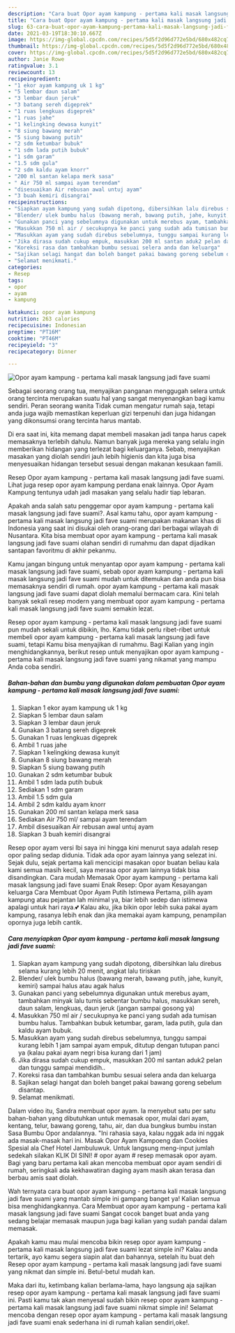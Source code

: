 ```yaml
---
description: "Cara buat Opor ayam kampung - pertama kali masak langsung jadi fave suami yang nikmat dan Mudah Dibuat"
title: "Cara buat Opor ayam kampung - pertama kali masak langsung jadi fave suami yang nikmat dan Mudah Dibuat"
slug: 63-cara-buat-opor-ayam-kampung-pertama-kali-masak-langsung-jadi-fave-suami-yang-nikmat-dan-mudah-dibuat
date: 2021-03-19T18:30:10.667Z
image: https://img-global.cpcdn.com/recipes/5d5f2d96d772e5bd/680x482cq70/opor-ayam-kampung-pertama-kali-masak-langsung-jadi-fave-suami-foto-resep-utama.jpg
thumbnail: https://img-global.cpcdn.com/recipes/5d5f2d96d772e5bd/680x482cq70/opor-ayam-kampung-pertama-kali-masak-langsung-jadi-fave-suami-foto-resep-utama.jpg
cover: https://img-global.cpcdn.com/recipes/5d5f2d96d772e5bd/680x482cq70/opor-ayam-kampung-pertama-kali-masak-langsung-jadi-fave-suami-foto-resep-utama.jpg
author: Janie Rowe
ratingvalue: 3.1
reviewcount: 13
recipeingredient:
- "1 ekor ayam kampung uk 1 kg"
- "5 lembar daun salam"
- "3 lembar daun jeruk"
- "3 batang sereh digeprek"
- "1 ruas lengkuas digeprek"
- "1 ruas jahe"
- "1 kelingking dewasa kunyit"
- "8 siung bawang merah"
- "5 siung bawang putih"
- "2 sdm ketumbar bubuk"
- "1 sdm lada putih bubuk"
- "1 sdm garam"
- "1.5 sdm gula"
- "2 sdm kaldu ayam knorr"
- "200 ml santan kelapa merk sasa"
- " Air 750 ml sampai ayam terendam"
- "disesuaikan Air rebusan awal untuj ayam"
- "3 buah kemiri disangrai"
recipeinstructions:
- "Siapkan ayam kampung yang sudah dipotong, dibersihkan lalu direbus selama kurang lebih 20 menit, angkat lalu tiriskan"
- "Blender/ ulek bumbu halus (bawang merah, bawang putih, jahe, kunyit, kemiri) sampai halus atau agak halus"
- "Gunakan panci yang sebelumnya digunakan untuk merebus ayam, tambahkan minyak lalu tumis sebentar bumbu halus, masukkan sereh, daun salam, lengkuas, daun jeruk (jangan sampai gosong ya)"
- "Masukkan 750 ml air / secukupnya ke panci yang sudah ada tumisan bumbu halus. Tambahkan bubuk ketumbar, garam, lada putih, gula dan kaldu ayam bubuk."
- "Masukkan ayam yang sudah direbus sebelumnya, tunggu sampai kurang lebih 1 jam sampai ayam empuk, ditutup dengan tutupan panci ya (kalau pakai ayam negri bisa kurang dari 1 jam)"
- "Jika dirasa sudah cukup empuk, masukkan 200 ml santan aduk2 pelan dan tunggu sampai mendidih.."
- "Koreksi rasa dan tambahkan bumbu sesuai selera anda dan keluarga"
- "Sajikan selagi hangat dan boleh banget pakai bawang goreng sebelum disantap."
- "Selamat menikmati."
categories:
- Resep
tags:
- opor
- ayam
- kampung

katakunci: opor ayam kampung 
nutrition: 263 calories
recipecuisine: Indonesian
preptime: "PT16M"
cooktime: "PT46M"
recipeyield: "3"
recipecategory: Dinner

---
```



![Opor ayam kampung - pertama kali masak langsung jadi fave suami](https://img-global.cpcdn.com/recipes/5d5f2d96d772e5bd/680x482cq70/opor-ayam-kampung-pertama-kali-masak-langsung-jadi-fave-suami-foto-resep-utama.jpg)

Sebagai seorang orang tua, menyajikan panganan menggugah selera untuk orang tercinta merupakan suatu hal yang sangat menyenangkan bagi kamu sendiri. Peran seorang  wanita Tidak cuman mengatur rumah saja, tetapi anda juga wajib memastikan keperluan gizi terpenuhi dan juga hidangan yang dikonsumsi orang tercinta harus mantab.

Di era  saat ini, kita memang dapat membeli masakan jadi tanpa harus capek memasaknya terlebih dahulu. Namun banyak juga mereka yang selalu ingin memberikan hidangan yang terlezat bagi keluarganya. Sebab, menyajikan masakan yang diolah sendiri jauh lebih higienis dan kita juga bisa menyesuaikan hidangan tersebut sesuai dengan makanan kesukaan famili. 

Resep Opor ayam kampung - pertama kali masak langsung jadi fave suami. Lihat juga resep opor ayam kampung perdana enak lainnya. Opor Ayam Kampung tentunya udah jadi masakan yang selalu hadir tiap lebaran.

Apakah anda salah satu penggemar opor ayam kampung - pertama kali masak langsung jadi fave suami?. Asal kamu tahu, opor ayam kampung - pertama kali masak langsung jadi fave suami merupakan makanan khas di Indonesia yang saat ini disukai oleh orang-orang dari berbagai wilayah di Nusantara. Kita bisa membuat opor ayam kampung - pertama kali masak langsung jadi fave suami olahan sendiri di rumahmu dan dapat dijadikan santapan favoritmu di akhir pekanmu.

Kamu jangan bingung untuk menyantap opor ayam kampung - pertama kali masak langsung jadi fave suami, sebab opor ayam kampung - pertama kali masak langsung jadi fave suami mudah untuk ditemukan dan anda pun bisa memasaknya sendiri di rumah. opor ayam kampung - pertama kali masak langsung jadi fave suami dapat diolah memalui bermacam cara. Kini telah banyak sekali resep modern yang membuat opor ayam kampung - pertama kali masak langsung jadi fave suami semakin lezat.

Resep opor ayam kampung - pertama kali masak langsung jadi fave suami pun mudah sekali untuk dibikin, lho. Kamu tidak perlu ribet-ribet untuk membeli opor ayam kampung - pertama kali masak langsung jadi fave suami, tetapi Kamu bisa menyajikan di rumahmu. Bagi Kalian yang ingin menghidangkannya, berikut resep untuk menyajikan opor ayam kampung - pertama kali masak langsung jadi fave suami yang nikamat yang mampu Anda coba sendiri.

<!--inarticleads1-->

##### Bahan-bahan dan bumbu yang digunakan dalam pembuatan Opor ayam kampung - pertama kali masak langsung jadi fave suami:

1. Siapkan 1 ekor ayam kampung uk 1 kg
1. Siapkan 5 lembar daun salam
1. Siapkan 3 lembar daun jeruk
1. Gunakan 3 batang sereh digeprek
1. Gunakan 1 ruas lengkuas digeprek
1. Ambil 1 ruas jahe
1. Siapkan 1 kelingking dewasa kunyit
1. Gunakan 8 siung bawang merah
1. Siapkan 5 siung bawang putih
1. Gunakan 2 sdm ketumbar bubuk
1. Ambil 1 sdm lada putih bubuk
1. Sediakan 1 sdm garam
1. Ambil 1.5 sdm gula
1. Ambil 2 sdm kaldu ayam knorr
1. Gunakan 200 ml santan kelapa merk sasa
1. Sediakan  Air 750 ml/ sampai ayam terendam
1. Ambil disesuaikan Air rebusan awal untuj ayam
1. Siapkan 3 buah kemiri disangrai


Resep opor ayam versi Ibi saya ini hingga kini menurut saya adalah resep opor paling sedap didunia. Tidak ada opor ayam lainnya yang selezat ini. Sejak dulu, sejak pertama kali mencicipi masakan opor buatan beliau kala kami semua masih kecil, saya merasa opor ayam lainnya tidak bisa disandingkan. Cara mudah Memasak Opor ayam kampung - pertama kali masak langsung jadi fave suami Enak Resep: Opor ayam Kesayangan keluarga Cara Membuat Opor Ayam Putih Istimewa Pertama, pilih ayam kampung atau pejantan lah minimal ya, biar lebih sedep dan istimewa apalagi untuk hari raya.💕 Kalau aku, jika bikin opor lebih suka pakai ayam kampung, rasanya lebih enak dan jika memakai ayam kampung, penampilan opornya juga lebih cantik. 

<!--inarticleads2-->

##### Cara menyiapkan Opor ayam kampung - pertama kali masak langsung jadi fave suami:

1. Siapkan ayam kampung yang sudah dipotong, dibersihkan lalu direbus selama kurang lebih 20 menit, angkat lalu tiriskan
1. Blender/ ulek bumbu halus (bawang merah, bawang putih, jahe, kunyit, kemiri) sampai halus atau agak halus
1. Gunakan panci yang sebelumnya digunakan untuk merebus ayam, tambahkan minyak lalu tumis sebentar bumbu halus, masukkan sereh, daun salam, lengkuas, daun jeruk (jangan sampai gosong ya)
1. Masukkan 750 ml air / secukupnya ke panci yang sudah ada tumisan bumbu halus. Tambahkan bubuk ketumbar, garam, lada putih, gula dan kaldu ayam bubuk.
1. Masukkan ayam yang sudah direbus sebelumnya, tunggu sampai kurang lebih 1 jam sampai ayam empuk, ditutup dengan tutupan panci ya (kalau pakai ayam negri bisa kurang dari 1 jam)
1. Jika dirasa sudah cukup empuk, masukkan 200 ml santan aduk2 pelan dan tunggu sampai mendidih..
1. Koreksi rasa dan tambahkan bumbu sesuai selera anda dan keluarga
1. Sajikan selagi hangat dan boleh banget pakai bawang goreng sebelum disantap.
1. Selamat menikmati.


Dalam video itu, Sandra membuat opor ayam. Ia menyebut satu per satu bahan-bahan yang dibutuhkan untuk memasak opor, mulai dari ayam, kentang, telur, bawang goreng, tahu, air, dan dua bungkus bumbu instan Sasa Bumbu Opor andalannya. &#34;Ini rahasia saya, kalau nggak ada ini nggak ada masak-masak hari ini. Masak Opor Ayam Kampoeng dan Cookies Spesial ala Chef Hotel Jambuluwuk. Untuk langsung meng-input jumlah sedekah silakan KLIK DI SINI! # opor ayam # resep memasak opor ayam. Bagi yang baru pertama kali akan mencoba membuat opor ayam sendiri di rumah, seringkali ada kekhawatiran daging ayam masih akan terasa dan berbau amis saat diolah. 

Wah ternyata cara buat opor ayam kampung - pertama kali masak langsung jadi fave suami yang mantab simple ini gampang banget ya! Kalian semua bisa menghidangkannya. Cara Membuat opor ayam kampung - pertama kali masak langsung jadi fave suami Sangat cocok banget buat anda yang sedang belajar memasak maupun juga bagi kalian yang sudah pandai dalam memasak.

Apakah kamu mau mulai mencoba bikin resep opor ayam kampung - pertama kali masak langsung jadi fave suami lezat simple ini? Kalau anda tertarik, ayo kamu segera siapin alat dan bahannya, setelah itu buat deh Resep opor ayam kampung - pertama kali masak langsung jadi fave suami yang nikmat dan simple ini. Betul-betul mudah kan. 

Maka dari itu, ketimbang kalian berlama-lama, hayo langsung aja sajikan resep opor ayam kampung - pertama kali masak langsung jadi fave suami ini. Pasti kamu tak akan menyesal sudah bikin resep opor ayam kampung - pertama kali masak langsung jadi fave suami nikmat simple ini! Selamat mencoba dengan resep opor ayam kampung - pertama kali masak langsung jadi fave suami enak sederhana ini di rumah kalian sendiri,oke!.

